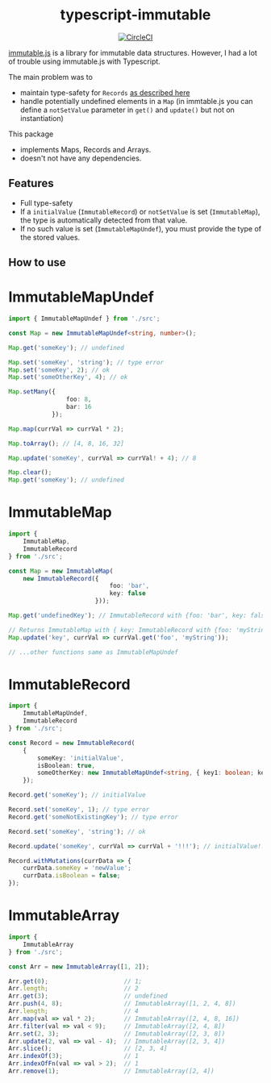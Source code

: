 <h1 align="center">typescript-immutable</h1>

<div align="center">

[![CircleCI](https://img.shields.io/circleci/project/github/JohannesLamberts/typescript-immutable/master.svg)]()

</div>


[immutable.js](https://facebook.github.io/immutable-js/) is a library for immutable data structures.
However, I had a lot of trouble using immutable.js with Typescript.

The main problem was to
- maintain type-safety for `Records` [as described here](https://coderwall.com/p/vxk_tg/using-immutable-js-in-typescript)
- handle potentially undefined elements in a `Map`
  (in immtable.js you can define a `notSetValue` parameter in `get()` and `update()` but not on instantiation)

This package
- implements Maps, Records and Arrays.
- doesn't not have any dependencies.

## Features
- Full type-safety
- If a `initialValue` (`ImmutableRecord`) or `notSetValue` is set (`ImmutableMap`), the type is automatically detected from that value.
- If no such value is set (`ImmutableMapUndef`), you must provide the type of the stored values. 

## How to use

# ImmutableMapUndef

```typescript
import { ImmutableMapUndef } from './src';

const Map = new ImmutableMapUndef<string, number>();

Map.get('someKey'); // undefined

Map.set('someKey', 'string'); // type error
Map.set('someKey', 2); // ok
Map.set('someOtherKey', 4); // ok

Map.setMany({
                foo: 8,
                bar: 16
            });

Map.map(currVal => currVal * 2);

Map.toArray(); // [4, 8, 16, 32]

Map.update('someKey', currVal => currVal! + 4); // 8

Map.clear();
Map.get('someKey'); // undefined
```

# ImmutableMap

```typescript
import {
    ImmutableMap,
    ImmutableRecord
} from './src';

const Map = new ImmutableMap(
    new ImmutableRecord({
                            foo: 'bar',
                            key: false
                        }));

Map.get('undefinedKey'); // ImmutableRecord with {foo: 'bar', key: false}

// Returns ImmutableMap with { key: ImmutableRecord with {foo: 'myString', key: false} }
Map.update('key', currVal => currVal.get('foo', 'myString'));

// ...other functions same as ImmutableMapUndef
```

# ImmutableRecord

```typescript
import {
    ImmutableMapUndef,
    ImmutableRecord
} from './src';

const Record = new ImmutableRecord(
    {
        someKey: 'initialValue',
        isBoolean: true,
        someOtherKey: new ImmutableMapUndef<string, { key1: boolean; key2: number; }>()
    });

Record.get('someKey'); // initialValue

Record.set('someKey', 1); // type error
Record.get('someNotExistingKey'); // type error

Record.set('someKey', 'string'); // ok

Record.update('someKey', currVal => currVal + '!!!'); // initialValue!!!

Record.withMutations(currData => {
    currData.someKey = 'newValue';
    currData.isBoolean = false;
});
```

# ImmutableArray

```typescript
import {
    ImmutableArray
} from './src';

const Arr = new ImmutableArray([1, 2]);

Arr.get(0);                     // 1;
Arr.length;                     // 2
Arr.get(3);                     // undefined
Arr.push(4, 8);                 // ImmutableArray([1, 2, 4, 8])
Arr.length;                     // 4
Arr.map(val => val * 2);        // ImmutableArray([2, 4, 8, 16])
Arr.filter(val => val < 9);     // ImmutableArray([2, 4, 8])
Arr.set(2, 3);                  // ImmutableArray([2, 3, 8])
Arr.update(2, val => val - 4);  // ImmutableArray([2, 3, 4])
Arr.slice();                    // [2, 3, 4]
Arr.indexOf(3);                 // 1
Arr.indexOfFn(val => val > 2);  // 1
Arr.remove(1);                  // ImmutableArray([2, 4])
```
